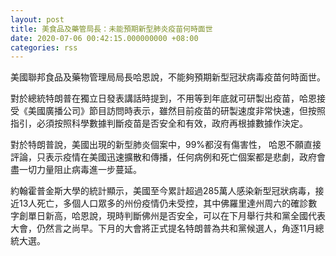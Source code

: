 ```yaml
---
layout: post
title: 美食品及藥管局長：未能預期新型肺炎疫苗何時面世
date: 2020-07-06 00:42:15.000000000 +08:00
categories: rss
---
```


美國聯邦食品及藥物管理局局長哈恩說，不能夠預期新型冠狀病毒疫苗何時面世。

對於總統特朗普在獨立日發表講話時提到，不用等到年底就可研製出疫苗，哈恩接受《美國廣播公司》節目訪問時表示，雖然目前疫苗的研製速度非常快速，但按照指引，必須按照科學數據判斷疫苗是否安全和有效，政府再根據數據作決定。

對於特朗普說，美國出現的新型肺炎個案中，99%都沒有傷害性， 哈恩不願直接評論，只表示疫情在美國迅速擴散和傳播，任何病例和死亡個案都是悲劇，政府會盡一切力量阻止病毒進一步蔓延。

約翰霍普金斯大學的統計顯示，美國至今累計超過285萬人感染新型冠狀病毒，接近13人死亡，多個人口眾多的州份疫情仍未受控，其中佛羅里達州周六的確診數字創單日新高，哈恩說，現時判斷佛州是否安全，可以在下月舉行共和黨全國代表大會，仍然言之尚早。下月的大會將正式提名特朗普為共和黨候選人，角逐11月總統大選。
